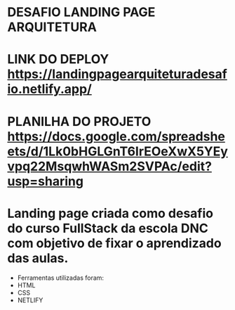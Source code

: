# DESAFIO LANDING PAGE ARQUITETURA

# LINK DO DEPLOY https://landingpagearquiteturadesafio.netlify.app/
# PLANILHA DO PROJETO https://docs.google.com/spreadsheets/d/1Lk0bHGLGnT6IrEOeXwX5YEyvpq22MsqwhWASm2SVPAc/edit?usp=sharing

# Landing page criada como desafio do curso FullStack da escola DNC com objetivo de fixar o aprendizado das aulas.
* Ferramentas utilizadas foram:
* HTML
* CSS
* NETLIFY



